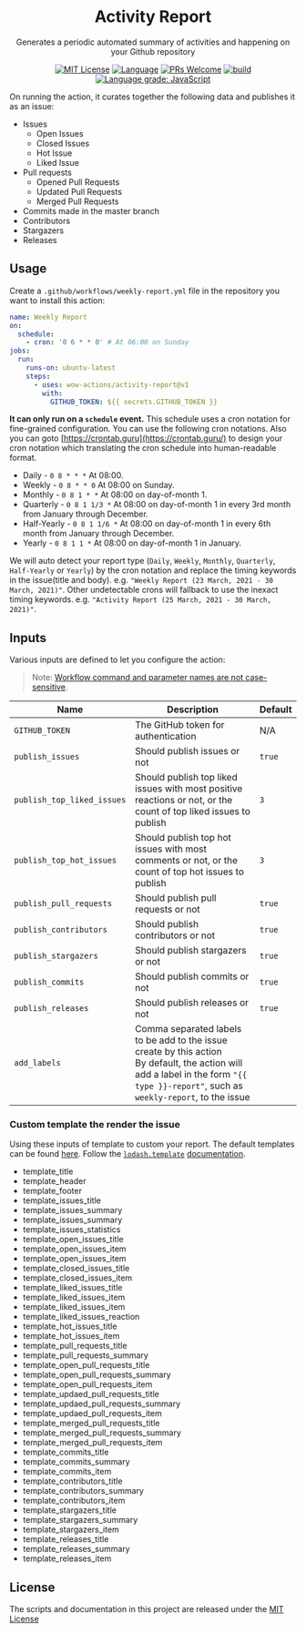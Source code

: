 <h1 align="center">Activity Report</h1>

<p align="center">Generates a periodic automated summary of activities and happening on your Github repository</p>

<p align="center">
<a href="/LICENSE"><img src="https://img.shields.io/badge/license-MIT_License-green.svg?style=flat-square" alt="MIT License"></a>
<a href="https://www.typescriptlang.org"><img alt="Language" src="https://img.shields.io/badge/language-TypeScript-blue.svg?style=flat-square"></a>
<a href="https://github.com/wow-actions/activity-report/pulls"><img alt="PRs Welcome" src="https://img.shields.io/badge/PRs-Welcome-brightgreen.svg?style=flat-square"></a>
<a href="https://github.com/wow-actions/activity-report/actions/workflows/test.yml"><img alt="build" src="https://img.shields.io/github/workflow/status/wow-actions/activity-report/Test/master?logo=github&style=flat-square"></a>
<a href="https://lgtm.com/projects/g/wow-actions/activity-report/context:javascript"><img alt="Language grade: JavaScript" src="https://img.shields.io/lgtm/grade/javascript/g/wow-actions/activity-report.svg?logo=lgtm&style=flat-square"></a>
</p>

On running the action, it curates together the following data and publishes it as an issue:

- Issues
  - Open Issues
  - Closed Issues
  - Hot Issue
  - Liked Issue
- Pull requests
  - Opened Pull Requests
  - Updated Pull Requests
  - Merged Pull Requests
- Commits made in the master branch
- Contributors
- Stargazers
- Releases

## Usage

Create a `.github/workflows/weekly-report.yml` file in the repository you want to install this action:

```yml
name: Weekly Report
on:
  schedule:
    - cron: '0 6 * * 0' # At 06:00 on Sunday
jobs:
  run:
    runs-on: ubuntu-latest
    steps:
      - uses: wow-actions/activity-report@v1
        with:
          GITHUB_TOKEN: ${{ secrets.GITHUB_TOKEN }}
```

**It can only run on a `schedule` event.** This schedule uses a cron notation for fine-grained configuration. You can use the following cron notations. Also you can goto [https://crontab.guru](https://crontab.guru/) to design your cron notation which translating the cron schedule into human-readable format.

- Daily - `0 8 * * *` At 08:00.
- Weekly - `0 8 * * 0` At 08:00 on Sunday.
- Monthly - `0 8 1 * *` At 08:00 on day-of-month 1.
- Quarterly - `0 8 1 1/3 *` At 08:00 on day-of-month 1 in every 3rd month from January through December.
- Half-Yearly - `0 8 1 1/6 *` At 08:00 on day-of-month 1 in every 6th month from January through December.
- Yearly - `0 8 1 1 *` At 08:00 on day-of-month 1 in January.

We will auto detect your report type (`Daily`, `Weekly`, `Monthly`, `Quarterly`, `Half-Yearly` or `Yearly`) by the cron notation and replace the timing keywords in the issue(title and body). e.g. `"Weekly Report (23 March, 2021 - 30 March, 2021)"`. Other undetectable crons will fallback to use the inexact timing keywords. e.g. `"Activity Report (25 March, 2021 - 30 March, 2021)"`.

## Inputs

Various inputs are defined to let you configure the action:

> Note: [Workflow command and parameter names are not case-sensitive](https://docs.github.com/en/free-pro-team@latest/actions/reference/workflow-commands-for-github-actions#about-workflow-commands).

| Name | Description | Default |
| --- | --- | --- |
| `GITHUB_TOKEN` | The GitHub token for authentication | N/A |
| `publish_issues` | Should publish issues or not | `true` |
| `publish_top_liked_issues` | Should publish top liked issues with most positive reactions or not, or the count of top liked issues to publish | `3` |
| `publish_top_hot_issues` | Should publish top hot issues with most comments or not, or the count of top hot issues to publish | `3` |
| `publish_pull_requests` | Should publish pull requests or not | `true` |
| `publish_contributors` | Should publish contributors or not | `true` |
| `publish_stargazers` | Should publish stargazers or not | `true` |
| `publish_commits` | Should publish commits or not | `true` |
| `publish_releases` | Should publish releases or not | `true` |
| `add_labels` | Comma separated labels to be add to the issue create by this action <br> By default, the action will add a label in the form `"{{ type }}-report"`, such as `weekly-report`, to the issue |  |

### Custom template the render the issue

Using these inputs of template to custom your report. The default templates can be found [here](/src/templates.ts). Follow the [`lodash.template`](https://www.npmjs.com/package/lodash.template) [documentation](https://lodash.com/docs#template).

- template_title
- template_header
- template_footer
- template_issues_title
- template_issues_summary
- template_issues_summary
- template_issues_statistics
- template_open_issues_title
- template_open_issues_item
- template_open_issues_item
- template_closed_issues_title
- template_closed_issues_item
- template_liked_issues_title
- template_liked_issues_item
- template_liked_issues_item
- template_liked_issues_reaction
- template_hot_issues_title
- template_hot_issues_item
- template_pull_requests_title
- template_pull_requests_summary
- template_open_pull_requests_title
- template_open_pull_requests_summary
- template_open_pull_requests_item
- template_updaed_pull_requests_title
- template_updaed_pull_requests_summary
- template_updaed_pull_requests_item
- template_merged_pull_requests_title
- template_merged_pull_requests_summary
- template_merged_pull_requests_item
- template_commits_title
- template_commits_summary
- template_commits_item
- template_contributors_title
- template_contributors_summary
- template_contributors_item
- template_stargazers_title
- template_stargazers_summary
- template_stargazers_item
- template_releases_title
- template_releases_summary
- template_releases_item

## License

The scripts and documentation in this project are released under the [MIT License](LICENSE)
